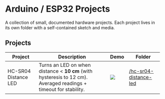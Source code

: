 # Arduino / ESP32 Projects

A collection of small, documented hardware projects. Each project lives in its own folder with a self-contained sketch and media.

## Projects

| Project | Description | Demo | Folder |
|--------|-------------|------|--------|
| HC-SR04 Distance LED | Turns an LED on when distance < **10 cm** (with hysteresis to 12 cm). Averaged readings + timeout for stability. | ![](hc-sr04-distance-led/media/demo.gif) | [/hc-sr04-distance-led](hc-sr04-distance-led) |